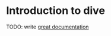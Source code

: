 # Introduction to dive

TODO: write [great documentation](http://jacobian.org/writing/what-to-write/)
